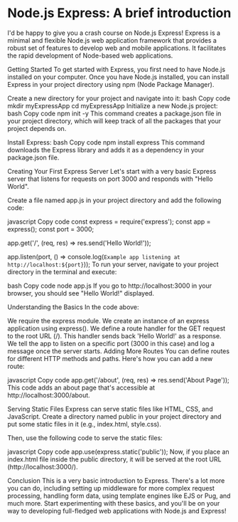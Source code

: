 # Node.js Express: A brief introduction

I'd be happy to give you a crash course on Node.js Express! Express is a minimal and flexible Node.js web application framework that provides a robust set of features to develop web and mobile applications. It facilitates the rapid development of Node-based web applications.

Getting Started
To get started with Express, you first need to have Node.js installed on your computer. Once you have Node.js installed, you can install Express in your project directory using npm (Node Package Manager).

Create a new directory for your project and navigate into it:
bash
Copy code
mkdir myExpressApp
cd myExpressApp
Initialize a new Node.js project:
bash
Copy code
npm init -y
This command creates a package.json file in your project directory, which will keep track of all the packages that your project depends on.

Install Express:
bash
Copy code
npm install express
This command downloads the Express library and adds it as a dependency in your package.json file.

Creating Your First Express Server
Let's start with a very basic Express server that listens for requests on port 3000 and responds with "Hello World".

Create a file named app.js in your project directory and add the following code:

javascript
Copy code
const express = require('express');
const app = express();
const port = 3000;

app.get('/', (req, res) => res.send('Hello World!'));

app.listen(port, () => console.log(`Example app listening at http://localhost:${port}`));
To run your server, navigate to your project directory in the terminal and execute:

bash
Copy code
node app.js
If you go to http://localhost:3000 in your browser, you should see "Hello World!" displayed.

Understanding the Basics
In the code above:

We require the express module.
We create an instance of an express application using express().
We define a route handler for the GET request to the root URL (/). This handler sends back 'Hello World!' as a response.
We tell the app to listen on a specific port (3000 in this case) and log a message once the server starts.
Adding More Routes
You can define routes for different HTTP methods and paths. Here's how you can add a new route:

javascript
Copy code
app.get('/about', (req, res) => res.send('About Page'));
This code adds an about page that's accessible at http://localhost:3000/about.

Serving Static Files
Express can serve static files like HTML, CSS, and JavaScript. Create a directory named public in your project directory and put some static files in it (e.g., index.html, style.css).

Then, use the following code to serve the static files:

javascript
Copy code
app.use(express.static('public'));
Now, if you place an index.html file inside the public directory, it will be served at the root URL (http://localhost:3000/).

Conclusion
This is a very basic introduction to Express. There's a lot more you can do, including setting up middleware for more complex request processing, handling form data, using template engines like EJS or Pug, and much more. Start experimenting with these basics, and you'll be on your way to developing full-fledged web applications with Node.js and Express!

